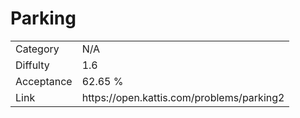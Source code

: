 # Parking

<table>
    <tr>
        <td>Category</td>
        <td>N/A</td>
    </tr>
    <tr>
        <td>Diffulty</td>
        <td>1.6</td>
    </tr>
    <tr>
        <td>Acceptance</td>
        <td>62.65 %</td>
    </tr>
    <tr>
        <td>Link</td>
        <td>https://open.kattis.com/problems/parking2</td>
    </tr>
</table>